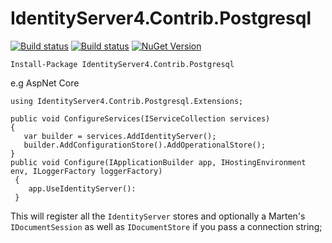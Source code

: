 # IdentityServer4.Contrib.Postgresql

[![Build status](https://ci.appveyor.com/api/projects/status/vgeofxaqxkgf3ija?svg=true)](https://ci.appveyor.com/project/unusual-thoughts/identityserver4-postgresql)
[![Build status](https://travis-ci.org/unusual-thoughts/IdentityServer4.Contrib.Postgresql.svg?branch=master)](https://travis-ci.org/unusual-thoughts/IdentityServer4.Postgresql)
[![NuGet Version](http://img.shields.io/nuget/v/IdentityServer4.Contrib.Postgresql.svg?style=flat)](https://www.nuget.org/packages/IdentityServer4.Contrib.Postgresql/)

`Install-Package IdentityServer4.Contrib.Postgresql`

e.g AspNet Core
```
using IdentityServer4.Contrib.Postgresql.Extensions;

public void ConfigureServices(IServiceCollection services)
{
   var builder = services.AddIdentityServer();
   builder.AddConfigurationStore().AddOperationalStore();
}
public void Configure(IApplicationBuilder app, IHostingEnvironment env, ILoggerFactory loggerFactory)
 {
    app.UseIdentityServer():
 }
 ```
 This will register all the `IdentityServer` stores and optionally a Marten's `IDocumentSession` as well as `IDocumentStore` if you pass a connection string;
 

